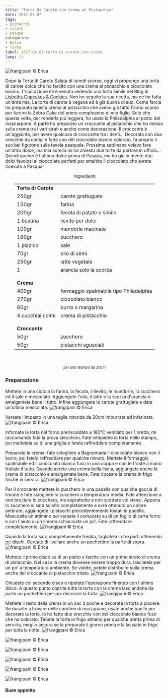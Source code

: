 ```yaml
---
title: "Torta di Carote con Crema al Pistacchio"
date: 2017-04-07
tags:
- pistacchi
- carote 
- pasqua
categories:
- Dolce
- Torte 
label: 2017-04-07-torta-di-carote-con-crema
lang: it 
---
```

![](header.jpg "frangipani © Erica")

Dopo la Torta di Carote Salata di lunedì scorso, oggi vi propongo una torta di carote dolce che ho farcito con una crema al pistacchio e cioccolato bianco. L'ispirazione mi è venuta vedendo una torta simile nel Blog di <a href="http://www.lisbeths.de" target="_blank">Lisbeths Cupcakes & Cookies</a>. Non ho seguito la sua ricetta, ma ne ho fatta un'altra mia. La torta di carote è vegana ed è già buona di suo. Come farcia ho preparato questa crema al pistacchio che avevo già fatto l'anno scorso per farcire la Zebra Cake del primo compleanno di mio figlio. Solo che questa volta, per renderla più leggera, ho usato la Philadelphia al posto del mascarpone. A parte ho preparato un croccante al pistacchio che ho messo sulla crema tra i vari strati e anche come decorazione. Il croccante è un'aggiunta, per avere qualcosa di croccante tra i denti... Decorata con due orecchie da coniglio fatte con del cioccolato bianco colorato, fa proprio il suo bel figurone sulla tavola pasquale. Prossima settimana volevo fare un'altro dolce, ma mia sorella mi ha chiesto due torte da portare in ufficio... Quindi questo è l'ultimo dolce prima di Pasqua, ma ho già in mente due dolci favolosi al cioccolato perfetti per smaltire il cioccolato che avrete ricevuto a Pasqua!

<div id="wrapper" style="text-align: center">
  <div id="yourdiv" style="display: inline-block;">
    <div class="ingredients">
      <div class="ingredients-title">Ingredienti</div>
      <table>
        <tbody>
          <tr>          
            <td colspan="2"><b>Torta di Carote</b></td>
          </tr>      
          <tr>
            <td>250gr</td>
            <td>carote grattugiate</td>
          </tr>
          <tr>
            <td>150gr</td>
            <td>farina</td>
          </tr>
          <tr>
            <td>200gr</td>
            <td>fecola di patate o simile</td>
          </tr>
          <tr>
            <td>1 bustina</td>
            <td>lievito per dolci</td>
          </tr>
          <tr>
            <td>100gr</td>
            <td>mandorle macinate</td>
          </tr>
          <tr>
            <td>180gr</td>
            <td>zucchero</td>
          </tr>
          <tr>
            <td>1 pizzico</td>
            <td>sale</td>
          </tr>
          <tr>
            <td>70gr</td>
            <td>olio di semi</td>
          </tr>
          <tr>
            <td>250gr</td>
            <td>latte vegetale</td>
          </tr>
          <tr>
            <td>1</td>
            <td>arancia solo la scorza</td>
          </tr>
          <tr style="height: 15px;"></tr>
          <tr>          
            <td colspan="2"><b>Crema</b></td>
          </tr>      
          <tr>
            <td>400gr</td>
            <td>formaggio spalmabile tipo Philadelphia</td>
          </tr>
          <tr>      
            <td>270gr</td>
            <td>cioccolato bianco</td>
          </tr>
          <tr>
            <td>60gr</td>
            <td>burro o margarina</td>
          </tr>
          <tr>      
            <td>4 cucchiai colmi</td>
            <td>crema di pistacchio</td>
          </tr>
          <tr style="height: 15px;"></tr>
          <tr>          
            <td colspan="2"><b>Croccante</b></td>
          </tr>      
          <tr>
            <td>50gr</td>
            <td>zucchero</td>
          </tr>
          <tr>      
            <td>50gr</td>
            <td>pistacchi sgusciati</td>
          </tr>
        </tbody>
      </table>
      <br></br>
      <i class="pull-right" style="font-size: 80%;">per uno stampo da 20cm</i>
    </div>
  </div>
</div>


<h3>
  <font color="grey">
    <i class="fa-solid fa-gears"></i>
  </font> Preparazione
</h3>

Mettete in una ciotola la farina, la fecola, il lievito, le mandorle, lo zucchero ed il sale e mescolate. Aggiungete l'olio, il latte e la scorza d'arancia e amalgamate bene il tutto. Infine aggiungete le carote grattugiate e date un'ultima mescolata.
![](impasto.jpg "frangipani © Erica")

Versate l'impasto in una teglia rotonda da 20cm imburrata ed infarinata.
![](teglia.jpg "frangipani © Erica")

Infornate la torta nel forno preriscaldato a 180°C ventilato per 1 oretta, mi raccomando fate la prova stecchino. Fate intiepidire la torta nello stampo, poi mettetela su di una griglia e fatela raffreddare completamente.

Preparate la crema: fate sciogliere a Bagnomaria il cioccolato bianco con il burro, poi fatelo raffreddare per qualche minuto. Mettete il formaggio spalmabile ed il cioccolato bianco fuso in una coppa e con le fruste a mano frullate il tutto. Quando avrete una crema bella liscia, aggiungete anche la crema di pistacchio e amalgamate bene. Fate riposare la crema in frigo finché vi servirà.
![](crema.jpg "frangipani © Erica")

Per il croccante mettete lo zucchero in una padella con qualche goccia di limone e fate sciogliere lo zucchero a temperatura media. Fate attenzione a non bruciare lo zucchero, ma soprattutto a non scottare voi stessi. Appena lo zucchero si sarà sciolto completamente e avrà ottenuto un colore ambrato, aggiungete i pistacchi precedentemente tostati in padella. Mescoalte un'attimino poi versate il composto su di un foglio di carta forno e con l'aiuto di un limone schiacciate un po'. Fate raffreddare completamente.
![](croccante.jpg "frangipani © Erica")

Quando la torta sarà completamente fredda, tagliatela in tre parti ottenendo tre dischi. Cercate di livellare anche un pochettino la parte di sopra.
![](dischi.jpg "frangipani © Erica")

Mettete il primo disco su di un piatto e farcite con un primo strato di crema di pistacchio. Nel caso la crema dovesse essere troppo dura, lasciatela per un po' a temperatura ambiente. Se volete, potete distribuire sulla crema anche del croccante di pistacchio tritato.
![](farcire.jpg "frangipani © Erica")

Chiudete col secondo disco e ripetete l'operazione finendo con l'ultimo disco. A questo punto coprite tutta la torta con la crema lasciandone da parte un pochettino per poi decorare la torta.
![](tortafarcita.jpg "frangipani © Erica")

Mettete il resto della crema in un sac à poche e decorate la torta a piacere. Se riuscite a trovare delle carotine di marzapane, usate anche quelle per decorare la torta. Io ho fatto due orecchie con del cioccolato bianco fuso che ho colorato. Tenete la torta in frigo almeno per qualche oretta prima di servirla, meglio ancora se la preparate il giorno prima e la lasciate in frigo per tutta la notte.
![](risultato1.jpg "frangipani © Erica")

![](risultato2.jpg "frangipani © Erica")

![](risultato3.jpg "frangipani © Erica")

![](risultato4.jpg "frangipani © Erica")

![](risultato5.jpg "frangipani © Erica")

![](risultato6.jpg "frangipani © Erica")

<h4>Buon appetito
  <font color="red">
    <i class="fa-regular fa-face-smile"></i>
  </font>
</h4>